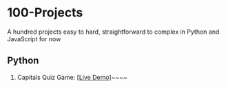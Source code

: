# 100-Projects
A hundred projects easy to hard, straightforward to complex in Python and JavaScript for now
 ## Python
1. Capitals Quiz Game: [[Live Demo]](python/1.%20Capitals%20Quiz/demo.gif)~~~~
